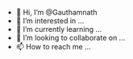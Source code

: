 - 👋 Hi, I’m @Gauthamnath
- 👀 I’m interested in ...
- 🌱 I’m currently learning ...
- 💞️ I’m looking to collaborate on ...
- 📫 How to reach me ...

<!---
Gauthamnath/Gauthamnath is a ✨ special ✨ repository because its `README.md` (this file) appears on your GitHub profile.
You can click the Preview link to take a look at your changes.
--->
